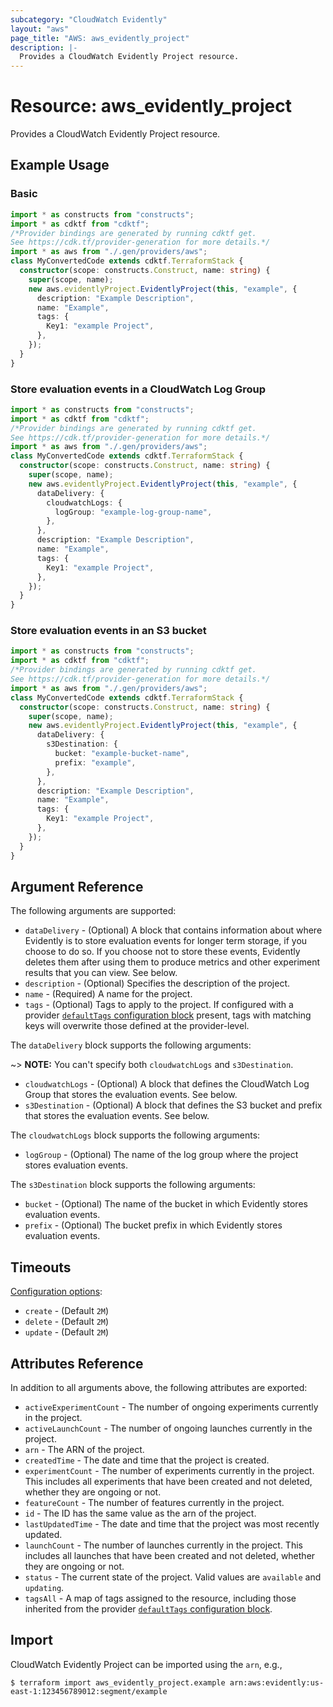```yaml
---
subcategory: "CloudWatch Evidently"
layout: "aws"
page_title: "AWS: aws_evidently_project"
description: |-
  Provides a CloudWatch Evidently Project resource.
---
```


# Resource: aws_evidently_project

Provides a CloudWatch Evidently Project resource.

## Example Usage

### Basic

```typescript
import * as constructs from "constructs";
import * as cdktf from "cdktf";
/*Provider bindings are generated by running cdktf get.
See https://cdk.tf/provider-generation for more details.*/
import * as aws from "./.gen/providers/aws";
class MyConvertedCode extends cdktf.TerraformStack {
  constructor(scope: constructs.Construct, name: string) {
    super(scope, name);
    new aws.evidentlyProject.EvidentlyProject(this, "example", {
      description: "Example Description",
      name: "Example",
      tags: {
        Key1: "example Project",
      },
    });
  }
}

```

### Store evaluation events in a CloudWatch Log Group

```typescript
import * as constructs from "constructs";
import * as cdktf from "cdktf";
/*Provider bindings are generated by running cdktf get.
See https://cdk.tf/provider-generation for more details.*/
import * as aws from "./.gen/providers/aws";
class MyConvertedCode extends cdktf.TerraformStack {
  constructor(scope: constructs.Construct, name: string) {
    super(scope, name);
    new aws.evidentlyProject.EvidentlyProject(this, "example", {
      dataDelivery: {
        cloudwatchLogs: {
          logGroup: "example-log-group-name",
        },
      },
      description: "Example Description",
      name: "Example",
      tags: {
        Key1: "example Project",
      },
    });
  }
}

```

### Store evaluation events in an S3 bucket

```typescript
import * as constructs from "constructs";
import * as cdktf from "cdktf";
/*Provider bindings are generated by running cdktf get.
See https://cdk.tf/provider-generation for more details.*/
import * as aws from "./.gen/providers/aws";
class MyConvertedCode extends cdktf.TerraformStack {
  constructor(scope: constructs.Construct, name: string) {
    super(scope, name);
    new aws.evidentlyProject.EvidentlyProject(this, "example", {
      dataDelivery: {
        s3Destination: {
          bucket: "example-bucket-name",
          prefix: "example",
        },
      },
      description: "Example Description",
      name: "Example",
      tags: {
        Key1: "example Project",
      },
    });
  }
}

```

## Argument Reference

The following arguments are supported:

* `dataDelivery` - (Optional) A block that contains information about where Evidently is to store evaluation events for longer term storage, if you choose to do so. If you choose not to store these events, Evidently deletes them after using them to produce metrics and other experiment results that you can view. See below.
* `description` - (Optional) Specifies the description of the project.
* `name` - (Required) A name for the project.
* `tags` - (Optional) Tags to apply to the project. If configured with a provider [`defaultTags` configuration block](/docs/providers/aws/index.html#default_tags-configuration-block) present, tags with matching keys will overwrite those defined at the provider-level.

The `dataDelivery` block supports the following arguments:

~> **NOTE:** You can't specify both `cloudwatchLogs` and `s3Destination`.

* `cloudwatchLogs` - (Optional) A block that defines the CloudWatch Log Group that stores the evaluation events. See below.
* `s3Destination` - (Optional) A block that defines the S3 bucket and prefix that stores the evaluation events. See below.

The `cloudwatchLogs` block supports the following arguments:

* `logGroup` - (Optional) The name of the log group where the project stores evaluation events.

The `s3Destination` block supports the following arguments:

* `bucket` - (Optional) The name of the bucket in which Evidently stores evaluation events.
* `prefix` - (Optional) The bucket prefix in which Evidently stores evaluation events.

## Timeouts

[Configuration options](https://developer.hashicorp.com/terraform/language/resources/syntax#operation-timeouts):

* `create` - (Default `2M`)
* `delete` - (Default `2M`)
* `update` - (Default `2M`)

## Attributes Reference

In addition to all arguments above, the following attributes are exported:

* `activeExperimentCount` - The number of ongoing experiments currently in the project.
* `activeLaunchCount` - The number of ongoing launches currently in the project.
* `arn` - The ARN of the project.
* `createdTime` - The date and time that the project is created.
* `experimentCount` - The number of experiments currently in the project. This includes all experiments that have been created and not deleted, whether they are ongoing or not.
* `featureCount` - The number of features currently in the project.
* `id` - The ID has the same value as the arn of the project.
* `lastUpdatedTime` - The date and time that the project was most recently updated.
* `launchCount` - The number of launches currently in the project. This includes all launches that have been created and not deleted, whether they are ongoing or not.
* `status` - The current state of the project. Valid values are `available` and `updating`.
* `tagsAll` - A map of tags assigned to the resource, including those inherited from the provider [`defaultTags` configuration block](/docs/providers/aws/index.html#default_tags-configuration-block).

## Import

CloudWatch Evidently Project can be imported using the `arn`, e.g.,

```
$ terraform import aws_evidently_project.example arn:aws:evidently:us-east-1:123456789012:segment/example
```

<!-- cache-key: cdktf-0.17.0-pre.15 input-917b0c3c53c08735e20e46c3644fc3f5ff91e3c4585c32219ae9b73517bdf622 -->